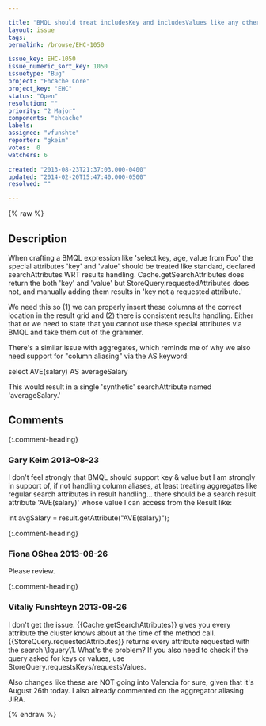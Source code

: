 ```yaml
---

title: "BMQL should treat includesKey and includesValues like any other search attribute WRT result handling"
layout: issue
tags: 
permalink: /browse/EHC-1050

issue_key: EHC-1050
issue_numeric_sort_key: 1050
issuetype: "Bug"
project: "Ehcache Core"
project_key: "EHC"
status: "Open"
resolution: ""
priority: "2 Major"
components: "ehcache"
labels: 
assignee: "vfunshte"
reporter: "gkeim"
votes:  0
watchers: 6

created: "2013-08-23T21:37:03.000-0400"
updated: "2014-02-20T15:47:40.000-0500"
resolved: ""

---
```




{% raw %}



## Description

<div markdown="1" class="description">

When crafting a BMQL expression like 'select key, age, value from Foo' the special attributes 'key' and 'value' should be treated like standard, declared searchAttributes WRT results handling. Cache.getSearchAttributes does return the both 'key' and 'value' but StoreQuery.requestedAttributes does not, and manually adding them results in 'key not a requested attribute.'

We need this so (1) we can properly insert these columns at the correct location in the result grid and (2) there is consistent results handling. Either that or we need to state that you cannot use these special attributes via BMQL and take them out of the grammer.

There's a similar issue with aggregates, which reminds me of why we also need support for "column aliasing" via the AS keyword:

select AVE(salary) AS averageSalary

This would result in a single 'synthetic' searchAttribute named 'averageSalary.'


</div>

## Comments


{:.comment-heading}
### **Gary Keim** <span class="date">2013-08-23</span>

<div markdown="1" class="comment">

I don't feel strongly that BMQL should support key & value but I am strongly in support of, if not handling column aliases, at least treating aggregates like regular search attributes in result handling... there should be a search result attribute 'AVE(salary)' whose value I can access from the Result like:

int avgSalary = result.getAttribute("AVE(salary)");


</div>


{:.comment-heading}
### **Fiona OShea** <span class="date">2013-08-26</span>

<div markdown="1" class="comment">

Please review.


</div>


{:.comment-heading}
### **Vitaliy Funshteyn** <span class="date">2013-08-26</span>

<div markdown="1" class="comment">

I don't get the issue. {{Cache.getSearchAttributes}} gives you every attribute the cluster knows about at the time of the method call. {{StoreQuery.requestedAttributes}} returns every attribute requested with the search \1query\1. What's the problem? If you also need to check if the query asked for keys or values, use StoreQuery.requestsKeys/requestsValues. 

Also changes like these are NOT going into Valencia for sure, given that it's August 26th today. I also already commented on the aggregator aliasing JIRA.

</div>



{% endraw %}
